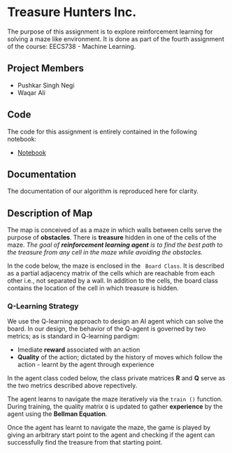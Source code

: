 # Treasure Hunters Inc.
The purpose of this assignment is to explore reinforcement learning for solving
a maze like environment. It is done as part of the fourth assignment of the
course: EECS738 - Machine Learning.

## Project Members
  - Pushkar Singh Negi
  - Waqar Ali

## Code
The code for this assignment is entirely contained in the following notebook:
  - [Notebook](notebooks/qTreasureHunter.ipynb)

## Documentation
The documentation of our algorithm is reproduced here for clarity.

## Description of Map
The map is conceived of as a maze in which walls between cells serve the
purpose of **obstacles**. There is **treasure** hidden in one of the cells of
the maze. _The goal of **reinforcement learning agent** is to find the best
path to the treasure from any cell in the maze while avoiding the obstacles._

In the code below, the maze is enclosed in the ``` Board Class```. It is
described as a partial adjacency matrix of the cells which are reachable from
each other i.e., not separated by a wall. In addition to the cells, the board
class contains the location of the cell in which treasure is hidden.

### Q-Learning Strategy
We use the Q-learning approach to design an AI agent which can solve the board.
In our design, the behavior of the Q-agent is governed by two metrics; as is
standard in Q-learning pardigm:
  - Imediate **reward** associated with an action
  - **Quality** of the action; dictated by the history of moves which follow
    the action - learnt by the agent through experience

In the agent class coded below, the class private matrices **R** and **Q**
serve as the two metrics described above repectively.

The agent learns to navigate the maze iteratively via the ```train ()```
function. During training, the quality matrix ```Q``` is updated to gather
**experience** by the agent using the **Bellman Equation**.

Once the agent has learnt to navigate the maze, the game is played by giving an
arbitrary start point to the agent and checking if the agent can successfully
find the treasure from that starting point.
